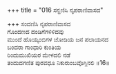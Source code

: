 +++
title = "016 ಸನ್ದಣಿಸಿ ನೃಪರಾಣಿವಾಸದ"

+++
ಸಂದಣಿಸಿ ನೃಪರಾಣಿವಾಸದ  
ಗೊಂದಣದ ದಂಡಿಗೆಗಳಿಳಿದವು   
ಮುಂದೆ ಹೊಯ್ಕಂಬಿಗಳ ಜೋಡಿಯ ಜನ ಪಲಾಯನದ   
ಬಂದರಾ ಗಾಂಧಾರಿ ಕುಂತಿಯ  
ರಿಂದುಮುಖಿಯರ ಮೇಳದಲಿ ನಡೆ  
ತಂದುದಗಣಿತ ಪುರವಧೂ ನಿಕುರುಂಬವೊಗ್ಗಿನಲಿ      ॥16॥